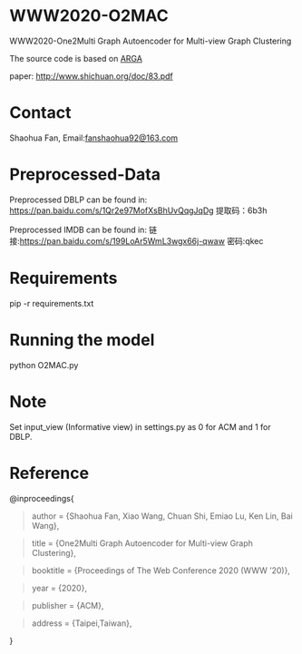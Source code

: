 # WWW2020-O2MAC

WWW2020-One2Multi Graph Autoencoder for Multi-view Graph Clustering

The source code is based on [ARGA](https://github.com/Ruiqi-Hu/ARGA)

paper: http://www.shichuan.org/doc/83.pdf

# Contact
Shaohua Fan, Email:fanshaohua92@163.com


# Preprocessed-Data
Preprocessed DBLP can be found in: https://pan.baidu.com/s/1Qr2e97MofXsBhUvQqgJqDg 提取码：6b3h

Preprocessed IMDB can be found in: 链接:https://pan.baidu.com/s/199LoAr5WmL3wgx66j-qwaw 密码:qkec


# Requirements
pip -r requirements.txt
# Running the model
python O2MAC.py

# Note
Set input_view (Informative view) in settings.py as 0 for ACM and 1 for DBLP.

# Reference
@inproceedings{

> author = {Shaohua Fan, Xiao Wang, Chuan Shi, Emiao Lu, Ken Lin, Bai Wang},
 
> title = {One2Multi Graph Autoencoder for Multi-view Graph Clustering},
 
> booktitle = {Proceedings of The Web Conference 2020 (WWW ’20)},

> year = {2020}, 

> publisher = {ACM},

> address = {Taipei,Taiwan},
 
}
